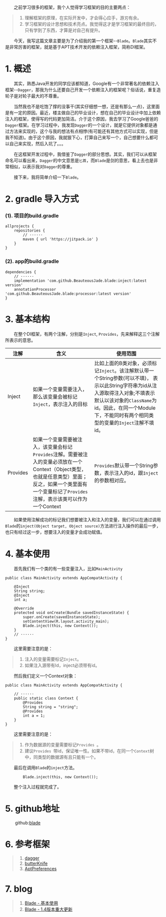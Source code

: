 &emsp;&emsp;之前学习很多的框架，我个人觉得学习框架的目的主要两点：
>1. 理解框架的原理，在实际开发中，才会得心应手，游刃有余。
>2. 学习框架的设计思想和技术亮点。我觉得这才是学习框架的最终目的，只有学到了东西，才算是对自己有提升。

&emsp;&emsp;今天，我写这篇文章主要是为了介绍我的第一个框架--`Blade`。`Blade`其实不是非常厉害的框架，就是基于APT技术开发的依赖注入框架，简称DI框架。
# 1. 概述
&emsp;&emsp;其实，熟悉Java开发的同学应该都知道，Google有一个非常著名的依赖注入框架--`Dagger`，那我为什么还要自己开发一个依赖注入的框架呢？俗话说，重复造轮子是对轮子最大的不尊重。

&emsp;&emsp;当然我也不是吃饱了撑的没事干(其实仔细想一想，还是有那么一点)，这里面是有一定的原因。最近，楼主做自己的毕业设计，想在自己的毕业设计中加上依赖注入的框架，使得写的代码更加简洁。介于这个原因，我去学习了Google爸爸的`Dagger`框架。在学习过程中，我发现`Dagger`的一个设计，就是它提供对象都是通过方法来实现的，这个与我的想法有点相悖(有可能还有其他方式可以实现，但是我不知道)。由于这个原因，我就狠下心，打算自己来写一个，自己想要什么都可以自己来实现，然后入坑了。。。

&emsp;&emsp;在这框架开发过程中，我借鉴了`Dagger`的部分思想。其实，我们可以从框架命名可以看出来，`Dagger`的中文意思是`匕首`，而`Blade`是剑的意思，看上去也是非常相似，以表示我对`Dagger`的尊重。

&emsp;&emsp;接下来，我将简单介绍一下`Blade`。
# 2. gradle 导入方式
### (1). 项目的build.gradle
```
allprojects {
    repositories {
        // ······
        maven { url 'https://jitpack.io' }
    }
}
```
### (2). app的build.gradle
```
dependencies {
    // ······
    implementation 'com.github.BeauteousJade.blade:inject:latest version'
    annotationProcessor 'com.github.BeauteousJade.blade:processor:latest version'
}
```

# 3. 基本结构
&emsp;&emsp;在整个DI框架，有两个注解，分别是`Inject`, `Provides`，先来解释这三个注解所表示的意思。

|注解|含义|使用范围|
|---|---|---|
|Inject|如果一个变量需要注入，那么该变量会被标记`Inject`，表示注入的目标|比如上面的B类对象，必须标记`Inject`。该注解默认带一个String参数(可以不填)， 表示以此String字符串为id从注入源取得注入对象;不填表示默认以该对象的`ClassName`为id。因此，在同一个Module下，不能同时有两个相同类型的变量的`Inject`注解不填id。|
|Provides|如果一个变量需要被注入，该变量会标记`Provides`注解。需要被注入的变量必须放在一个Context（Object类型，也就是任意类型）里面；反之，如果一个类里面有一个变量标记了`Provides`注解，表示该类可以作为一个Context|`Provides`默认带一个String参数，表示注入的id，跟`Inject`的参数相对应。|

&emsp;&emsp;如果使用注解成功的标记我们想要被注入和注入的变量，我们可以在通过调用`Blade`的`inject(Object target, Object source)`方法进行注入操作的最后一步，也只有经过这一步，想要注入的变量才会成功赋值。
# 4. 基本使用
&emsp;&emsp;首先我们有一个类的有一些变量注入，比如`MainActivity`
```
public class MainActivity extends AppCompatActivity {

    @Inject
    String string;
    @Inject
    int a;

    @Override
    protected void onCreate(Bundle savedInstanceState) {
        super.onCreate(savedInstanceState);
        setContentView(R.layout.activity_main);
        Blade.inject(this, new Context());
    }
    // ······
}
```
&emsp;&emsp;这里需要注意的是：
>1. 注入的变量需要标记`Inject`。
>2. 如果注入源带有Id，inject必须带有id。

&emsp;&emsp;然后我们定义一个Context对象：
```
public class MainActivity extends AppCompatActivity {

    // ······
    public static class Context {
        @Provides
        String string = "string";
        @Provides
        int a = 1;
    }
}
```
&emsp;&emsp;这里需要注意的是：
>1. 作为数据源的变量需要标记`Provides `。
>2. 建议`Provides `带id，保证唯一性。如果不带id，在同一个`Context`树中，同类型的数据源有且只能有一个。

&emsp;&emsp;最后在调用`Blade`的`inject`方法。
```
        Blade.inject(this, new Context());
```
&emsp;&emsp;整个注入过程就完成了。
# 5. github地址
&emsp;&emsp; github:[blade](https://github.com/BeauteousJade/blade)
# 6. 参考框架
>1. [dagger](https://github.com/google/dagger)
>2. [butterKnife](https://github.com/JakeWharton/butterknife)
>3. [AptPreferences](https://github.com/joyrun/AptPreferences)
# 7. blog
>1. [Blade - 基本使用](https://www.jianshu.com/p/32ca48a6e05e)
>2. [Blade - 1.4版本重大更新](https://www.jianshu.com/p/65002b459042)

